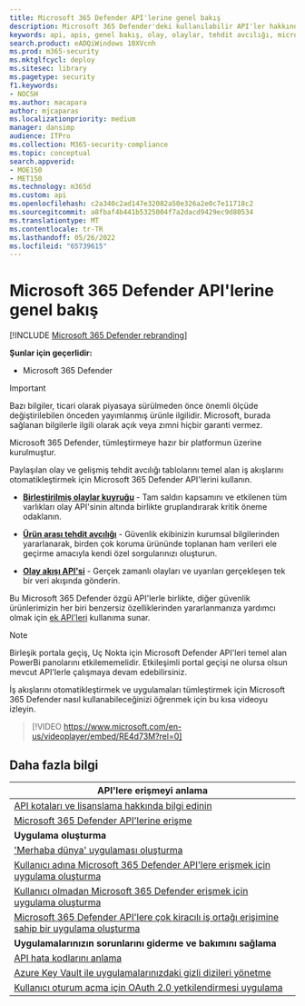 ```yaml
---
title: Microsoft 365 Defender API'lerine genel bakış
description: Microsoft 365 Defender'deki kullanılabilir API'ler hakkında bilgi edinin
keywords: api, apis, genel bakış, olay, olaylar, tehdit avcılığı, microsoft 365 defender
search.product: eADQiWindows 10XVcnh
ms.prod: m365-security
ms.mktglfcycl: deploy
ms.sitesec: library
ms.pagetype: security
f1.keywords:
- NOCSH
ms.author: macapara
author: mjcaparas
ms.localizationpriority: medium
manager: dansimp
audience: ITPro
ms.collection: M365-security-compliance
ms.topic: conceptual
search.appverid:
- MOE150
- MET150
ms.technology: m365d
ms.custom: api
ms.openlocfilehash: c2a340c2ad147e32082a50e326a2e0c7e11718c2
ms.sourcegitcommit: a8fbaf4b441b5325004f7a2dacd9429ec9d80534
ms.translationtype: MT
ms.contentlocale: tr-TR
ms.lasthandoff: 05/26/2022
ms.locfileid: "65739615"
---
```

# <a name="overview-of-microsoft-365-defender-apis"></a>Microsoft 365 Defender API'lerine genel bakış

[!INCLUDE [Microsoft 365 Defender rebranding](../includes/microsoft-defender.md)]

**Şunlar için geçerlidir:**

- Microsoft 365 Defender

> [!IMPORTANT]
> Bazı bilgiler, ticari olarak piyasaya sürülmeden önce önemli ölçüde değiştirilebilen önceden yayımlanmış ürünle ilgilidir. Microsoft, burada sağlanan bilgilerle ilgili olarak açık veya zımni hiçbir garanti vermez.

Microsoft 365 Defender, tümleştirmeye hazır bir platformun üzerine kurulmuştur.

Paylaşılan olay ve gelişmiş tehdit avcılığı tablolarını temel alan iş akışlarını otomatikleştirmek için Microsoft 365 Defender API'lerini kullanın.

- **[Birleştirilmiş olaylar kuyruğu](api-incident.md)** - Tam saldırı kapsamını ve etkilenen tüm varlıkları olay API'sinin altında birlikte gruplandırarak kritik öneme odaklanın.

- **[Ürün arası tehdit avcılığı](api-advanced-hunting.md)** - Güvenlik ekibinizin kurumsal bilgilerinden yararlanarak, birden çok koruma ürününde toplanan ham verileri ele geçirme amacıyla kendi özel sorgularınızı oluşturun.

- **[Olay akışı API'si](streaming-api.md)** - Gerçek zamanlı olayları ve uyarıları gerçekleşen tek bir veri akışında gönderin.

Bu Microsoft 365 Defender özgü API'lerle birlikte, diğer güvenlik ürünlerimizin her biri benzersiz özelliklerinden yararlanmanıza yardımcı olmak için [ek API'leri](api-articles.md) kullanıma sunar.

> [!NOTE]
> Birleşik portala geçiş, Uç Nokta için Microsoft Defender API'leri temel alan PowerBi panolarını etkilememelidir. Etkileşimli portal geçişi ne olursa olsun mevcut API'lerle çalışmaya devam edebilirsiniz.

İş akışlarını otomatikleştirmek ve uygulamaları tümleştirmek için Microsoft 365 Defender nasıl kullanabileceğinizi öğrenmek için bu kısa videoyu izleyin.  
> [!VIDEO https://www.microsoft.com/en-us/videoplayer/embed/RE4d73M?rel=0]

## <a name="learn-more"></a>Daha fazla bilgi

| **API'lere erişmeyi anlama** |
|-|
| [API kotaları ve lisanslama hakkında bilgi edinin](api-terms.md) |
| [Microsoft 365 Defender API'lerine erişme](api-access.md) |
| **Uygulama oluşturma** |
| ['Merhaba dünya' uygulaması oluşturma](api-hello-world.md) |
| [Kullanıcı adına Microsoft 365 Defender API'lere erişmek için uygulama oluşturma](api-create-app-user-context.md) |
| [Kullanıcı olmadan Microsoft 365 Defender erişmek için uygulama oluşturma](api-create-app-web.md) |
| [Microsoft 365 Defender API'lere çok kiracılı iş ortağı erişimine sahip bir uygulama oluşturma](api-partner-access.md) |
| **Uygulamalarınızın sorunlarını giderme ve bakımını sağlama** |
| [API hata kodlarını anlama](api-error-codes.md) |
| [Azure Key Vault ile uygulamalarınızdaki gizli dizileri yönetme](/learn/modules/manage-secrets-with-azure-key-vault/) |
| [Kullanıcı oturum açma için OAuth 2.0 yetkilendirmesi uygulama](/azure/active-directory/develop/active-directory-v2-protocols-oauth-code) |
